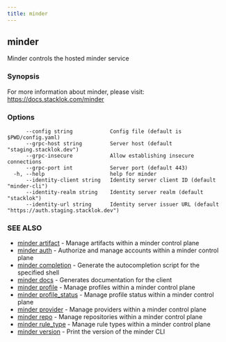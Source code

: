 ```yaml
---
title: minder
---
```

## minder

Minder controls the hosted minder service

### Synopsis

For more information about minder, please visit:
https://docs.stacklok.com/minder

### Options

```
      --config string            Config file (default is $PWD/config.yaml)
      --grpc-host string         Server host (default "staging.stacklok.dev")
      --grpc-insecure            Allow establishing insecure connections
      --grpc-port int            Server port (default 443)
  -h, --help                     help for minder
      --identity-client string   Identity server client ID (default "minder-cli")
      --identity-realm string    Identity server realm (default "stacklok")
      --identity-url string      Identity server issuer URL (default "https://auth.staging.stacklok.dev")
```

### SEE ALSO

* [minder artifact](minder_artifact.md)	 - Manage artifacts within a minder control plane
* [minder auth](minder_auth.md)	 - Authorize and manage accounts within a minder control plane
* [minder completion](minder_completion.md)	 - Generate the autocompletion script for the specified shell
* [minder docs](minder_docs.md)	 - Generates documentation for the client
* [minder profile](minder_profile.md)	 - Manage profiles within a minder control plane
* [minder profile_status](minder_profile_status.md)	 - Manage profile status within a minder control plane
* [minder provider](minder_provider.md)	 - Manage providers within a minder control plane
* [minder repo](minder_repo.md)	 - Manage repositories within a minder control plane
* [minder rule_type](minder_rule_type.md)	 - Manage rule types within a minder control plane
* [minder version](minder_version.md)	 - Print the version of the minder CLI


